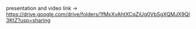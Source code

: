 presentation and video link -> https://drive.google.com/drive/folders/1fMxXvAhtXCqZiUq0VbSgXQMJX9QI3KtZ?usp=sharing
